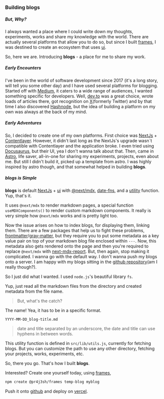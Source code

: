 ### Building blogs

##### But, Why?

I always wanted a place where I could write down my thoughts, experiments, works and share my knowledge with the world. There are actually several platforms that allow you to do so, but since I built [frames](https://pr4j3sh.github.io/frames/), I was destined to create an ecosystem that uses [ui](https://pr4j3sh.github.io/ui/).

So, here we are. Introducing **blogs** - a place for me to share my work.

##### Early Encounters

I've been in the world of software development since 2017 (it's a long story, will tell you some other day) and I have used several platforms for blogging. Started off with [Medium](https://medium.com/), it caters to a wide range of audiences, I wanted something specific for developers. Well, [dev.to](https://dev.to/) was a great choice, wrote loads of articles there, got recognition on [X](https://x.com/pr4j3sh)(formerly Twitter) and by that time I also discovered [Hashnode](https://hashnode.com/), but the idea of building a platform on my own was always at the back of my mind.

##### Early Adventures

So, I decided to create one of my own platforms. First choice was [NextJs](https://nextjs.org/) + [Contentlayer](https://contentlayer.dev/). However, it didn't last long as the NextJs's upgrade wasn`t compatible with Contentlayer and the application broke. I even tried using [Docusaurus](https://docusaurus.io/), but their UI, yea I don't wanna talk about that. Then, came in [Astro](https://astro.build/), life saver, all-in-one for sharing my experiments, projects, even about me. But still I didn't build it, picked up a template from astro. I was highly inspired by astro though, and that somewhat helped in building **blogs**.

##### blogs is Simple

**blogs** is default [NextJs](https://nextjs.org/) + [ui](https://pr4j3sh.github.io/ui/) with [@next/mdx](https://www.npmjs.com/package/@next/mdx), [date-fns](https://date-fns.org/), and a [utility](https://github.com/pr4j3sh/temp-blog/blob/master/src/lib/utils.js) function. Yup, that's it.

It uses `@next/mdx` to render markdown pages, a special function `useMDXComponents()` to render custom markdown components. It really is very simple how `@next/mdx` works and is pretty light too.

Now the issue arises on how to index blogs, for displaying them, linking them. There are a few packages that help us to fight these problems, [frontmatter](https://www.npmjs.com/package/front-matter)/[gray-matter](https://www.npmjs.com/package/gray-matter), but they require you to put some metadata as a key value pair on top of your markdown blog file enclosed within `---`. Now, this metadata also gets rendered onto the page and then you're required to replace `@next/mdx` with [next-mdx-report](https://www.npmjs.com/package/next-mdx-remote). But, then again, stop making it complicated. I wanna go with the default way. I don't wanna push my blogs onto a server. I am happy with my blogs sitting in the [github repository](https://github.com/pr4j3sh/blogs)(am I really though?).

So I just did what I wanted. I used `node.js`'s beautiful library `fs`.

Yup, just read all the markdown files from the directory and created metadata from the file name.

> But, what's the catch?

The name! Yea, it has to be in a specific format.

```
YYYY-MM-DD_blog-title.md
```

> date and title separated by an underscore, the date and title can use hyphens in between words.

This utility function is defined in `src/lib/utils.js`, currently for fetching blogs. But you can customize the path to use any other directory, fetching your projects, works, experiments, etc.

So, there you go. That's how I built **blogs**.

Interested? Create one yourself today, using [frames](https://pr4j3sh.github.io/frames/),

```bash
npm create @pr4j3sh/frames temp-blog myblog
```

Push it onto [github](https://github.com/) and deploy on [vercel](https://vercel.com/).
